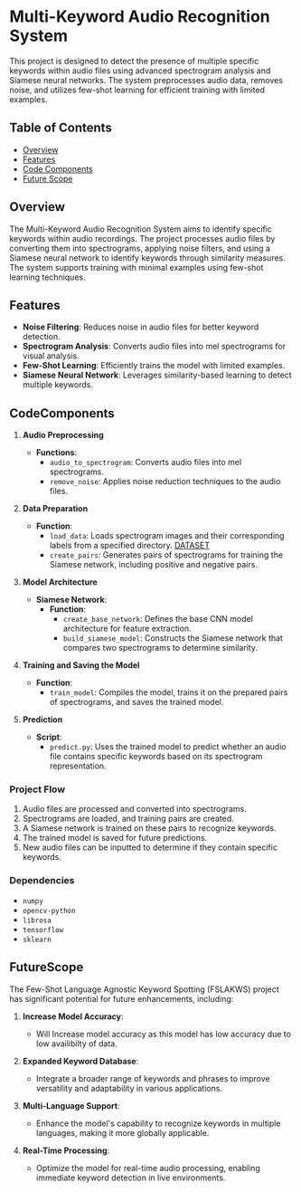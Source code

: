 # Multi-Keyword Audio Recognition System

This project is designed to detect the presence of multiple specific keywords within audio files using advanced spectrogram analysis and Siamese neural networks. The system preprocesses audio data, removes noise, and utilizes few-shot learning for efficient training with limited examples.

## Table of Contents
- [Overview](#overview)
- [Features](#features)
- [Code Components](#codecomponents)
- [Future Scope](#futurescope)

## Overview
The Multi-Keyword Audio Recognition System aims to identify specific keywords within audio recordings. The project processes audio files by converting them into spectrograms, applying noise filters, and using a Siamese neural network to identify keywords through similarity measures. The system supports training with minimal examples using few-shot learning techniques.

## Features
- **Noise Filtering**: Reduces noise in audio files for better keyword detection.
- **Spectrogram Analysis**: Converts audio files into mel spectrograms for visual analysis.
- **Few-Shot Learning**: Efficiently trains the model with limited examples.
- **Siamese Neural Network**: Leverages similarity-based learning to detect multiple keywords.

## CodeComponents

1. **Audio Preprocessing**
   - **Functions**:
     - `audio_to_spectrogram`: Converts audio files into mel spectrograms.
     - `remove_noise`: Applies noise reduction techniques to the audio files.

2. **Data Preparation**
   - **Function**:
     - `load_data`: Loads spectrogram images and their corresponding labels from a specified directory.   [DATASET](https://drive.google.com/drive/folders/1Y6SYXwg-A-OqZSRpr_jeox5MkuGqZ7mN?usp=sharing)
     - `create_pairs`: Generates pairs of spectrograms for training the Siamese network, including positive and negative pairs.

3. **Model Architecture**
   - **Siamese Network**:
     - **Function**:
       - `create_base_network`: Defines the base CNN model architecture for feature extraction.
       - `build_siamese_model`: Constructs the Siamese network that compares two spectrograms to determine similarity.

4. **Training and Saving the Model**
   - **Function**:
     - `train_model`: Compiles the model, trains it on the prepared pairs of spectrograms, and saves the trained model.

5. **Prediction**
   - **Script**:
     - `predict.py`: Uses the trained model to predict whether an audio file contains specific keywords based on its spectrogram representation.

### Project Flow
1. Audio files are processed and converted into spectrograms.
2. Spectrograms are loaded, and training pairs are created.
3. A Siamese network is trained on these pairs to recognize keywords.
4. The trained model is saved for future predictions.
5. New audio files can be inputted to determine if they contain specific keywords.

### Dependencies
- `numpy`
- `opencv-python`
- `librosa`
- `tensorflow`
- `sklearn`

## FutureScope

The Few-Shot Language Agnostic Keyword Spotting (FSLAKWS) project has significant potential for future enhancements, including:

1. **Increase Model Accuracy**:
   - Will Increase model accuracy as this model has low accuracy due to low availibilty of data.

2. **Expanded Keyword Database**: 
   - Integrate a broader range of keywords and phrases to improve versatility and adaptability in various applications.

3. **Multi-Language Support**: 
   - Enhance the model's capability to recognize keywords in multiple languages, making it more globally applicable.

4. **Real-Time Processing**: 
   - Optimize the model for real-time audio processing, enabling immediate keyword detection in live environments.
